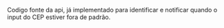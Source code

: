 Codigo fonte da api, já implementado para identificar e notificar quando o input do CEP estiver fora de padrão.
